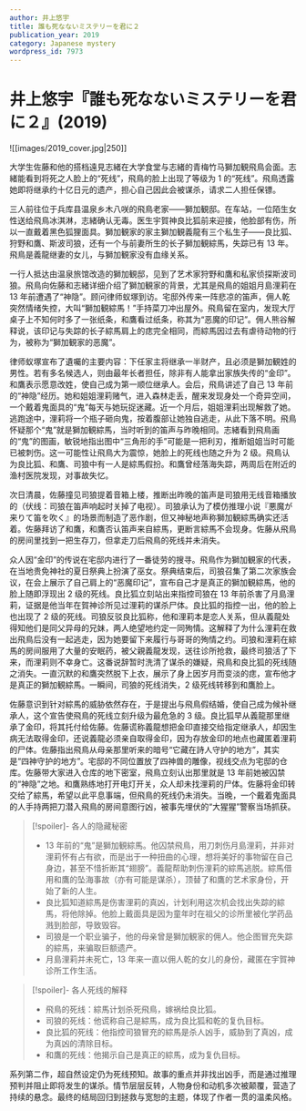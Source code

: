 ```yaml
---
author: 井上悠宇
title: 誰も死なないミステリーを君に２
publication_year: 2019
category: Japanese mystery
wordpress_id: 7973
---
```


# 井上悠宇『誰も死なないミステリーを君に２』(2019)

![[images/2019_cover.jpg|250]]

大学生佐藤和他的搭档遠見志緒在大学食堂与志緒的青梅竹马獅加観飛鳥会面。志緒能看到将死之人脸上的“死线”，飛鳥的脸上出现了等级为 1 的“死线”。飛鳥透露她即将继承约十亿日元的遗产，担心自己因此会被谋杀，请求二人担任保镖。

三人前往位于兵库县温泉乡木八咲的飛鳥老家——獅加観邸。在车站，一位陌生女性送给飛鳥冰淇淋，志緒确认无毒。医生宇賀神良比狐前来迎接，他脸部有伤，所以一直戴着黑色狐狸面具。獅加観家的家主獅加観義龍有三个私生子——良比狐、狩野和鷹、斯波司狼，还有一个与前妻所生的长子獅加観綜馬，失踪已有 13 年。飛鳥是義龍继妻的女儿，与獅加観家没有血缘关系。

一行人抵达由温泉旅馆改造的獅加観邸，见到了艺术家狩野和鷹和私家侦探斯波司狼。飛鳥向佐藤和志緒详细介绍了獅加観家的背景，尤其是飛鳥的姐姐月島浬莉在 13 年前遭遇了“神隐”。顾问律师蚁塚到访。宅邸外传来一阵悲凉的笛声，佣人乾突然情绪失控，大叫“獅加観綜馬！”手持菜刀冲出屋外。飛鳥留在室内，发现大厅桌子上不知何时多了一张纸条，和鷹看过纸条，称其为“恶魔的印记”。佣人熊谷解释说，该印记与失踪的长子綜馬肩上的痣完全相同，而綜馬因过去有虐待动物的行为，被称为“獅加観家的恶魔”。

律师蚁塚宣布了遺囑的主要内容：下任家主将继承一半财产，且必须是獅加観姓的男性。若有多名候选人，则由最年长者担任，除非有人能拿出家族失传的“金印”。和鷹表示愿意改姓，使自己成为第一顺位继承人。会后，飛鳥讲述了自己 13 年前的“神隐”经历。她和姐姐浬莉赌气，进入森林走丢，醒来发现身处一个奇异空间，一个戴着鬼面具的“鬼”每天与她玩捉迷藏。近一个月后，姐姐浬莉出现解救了她。逃跑途中，浬莉将一个瓶子砸向鬼，按着腹部让她独自逃走，从此下落不明。飛鳥怀疑那个“鬼”就是獅加観綜馬，当时听到的笛声与昨晚相同。志緒看到飛鳥画的“鬼”的图画，敏锐地指出图中“三角形的手”可能是一把利刃，推断姐姐当时可能已被刺伤。这一可能性让飛鳥大为震惊，她脸上的死线也随之升为 2 级。飛鳥认为良比狐、和鷹、司狼中有一人是綜馬假扮。和鷹曾经落海失踪，两周后在附近的渔村医院发现，对事故失忆。

次日清晨，佐藤撞见司狼提着音箱上楼，推断出昨晚的笛声是司狼用无线音箱播放的（伏线：司狼在笛声响起时关掉了电视）。司狼承认为了模仿推理小说『悪魔が来りて笛を吹く』的场景而制造了恶作剧，但又神秘地声称獅加観綜馬确实还活着。佐藤拜访了和鷹，和鷹否认笛声来自綜馬，更断言綜馬不会现身。佐藤从飛鳥的房间里找到一把生存刀，但拿走刀后飛鳥的死线并未消失。

众人因“金印”的传说在宅邸内进行了一番徒劳的搜寻。飛鳥作为獅加観家的代表，在当地贵免神社的夏日祭典上扮演了巫女。祭典结束后，司狼召集了第二次家族会议，在会上展示了自己肩上的“恶魔印记”，宣布自己才是真正的獅加観綜馬，他的脸上随即浮现出 2 级的死线。良比狐立刻站出来指控司狼在 13 年前杀害了月島浬莉，证据是他当年在賀神诊所见过浬莉的谋杀尸体。良比狐的指控一出，他的脸上也出现了 2 级的死线。司狼反驳良比狐称，他和浬莉本是恋人关系，但从義龍处得知他们是同父异母的兄妹，两人绝望地约定一同殉情。这解释了为什么浬莉在救出飛鳥后没有一起逃走，因为她要留下来履行与哥哥的殉情之约。司狼和浬莉在綜馬的房间服用了大量的安眠药，被父親義龍发现，送往诊所抢救，最终司狼活了下来，而浬莉则不幸身亡。这番说辞暂时洗清了谋杀的嫌疑，飛鳥和良比狐的死线随之消失。一直沉默的和鷹突然脱下上衣，展示了身上因岁月而变淡的痣，宣布他才是真正的獅加観綜馬。一瞬间，司狼的死线消失，2 级死线转移到和鷹脸上。

佐藤意识到针对綜馬的威胁依然存在，于是提出与飛鳥假结婚，使自己成为候补继承人，这个宣告使飛鳥的死线立刻升级为最危急的 3 级。良比狐早从義龍那里继承了金印，将其托付给佐藤。佐藤谎称義龍想把金印直接交给指定继承人，却因生病无法取得金印，还说義龍必须亲自取得金印，因为存放金印的地点也藏匿着浬莉的尸体。佐藤指出飛鳥从母亲那里听来的暗号“它藏在詩人守护的地方”，其实是“四神守护的地方”。宅邸的不同位置放了四神兽的雕像，视线交点为宅邸的仓库。佐藤带大家进入仓库的地下密室，飛鳥立刻认出那里就是 13 年前她被囚禁的“神隐”之地。和鷹熟练地打开电灯开关，众人却未找浬莉的尸体。佐藤将金印转交给了綜馬，希望以此平息事端，但飛鳥的死线仍未消失。当晚，一个戴着鬼面具的人手持两把刀潜入飛鳥的房间意图行凶，被事先埋伏的“大猩猩”警察当场抓获。

> [!spoiler]- 各人的隐藏秘密
> 
> - 13 年前的“鬼”是獅加観綜馬。他囚禁飛鳥，用刀刺伤月島浬莉，并非对浬莉怀有占有欲，而是出于一种扭曲的心理，想将美好的事物留在自己身边，甚至不惜折断其“翅膀”。義龍帮助刺伤浬莉的綜馬逃脱。綜馬借用和鷹的坠海事故（亦有可能是谋杀），顶替了和鷹的艺术家身份，开始了新的人生。
> - 良比狐知道綜馬是伤害浬莉的真凶，计划利用这次机会找出失踪的綜馬，将他除掉。他脸上戴面具是因为童年时在祖父的诊所里被化学药品溅到脸部，导致毁容。
> - 司狼是一个职业骗子，他的母亲曾是獅加観家的佣人。他企图冒充失踪的綜馬，来骗取巨额遗产。
> - 月島浬莉并未死亡，13 年来一直以佣人乾的女儿的身份，藏匿在宇賀神诊所工作生活。

> [!spoiler]- 各人死线的解释
> 
> - 飛鳥的死线：綜馬计划杀死飛鳥，嫁祸给良比狐。
> - 司狼的死线：他谎称自己是綜馬，成为良比狐和乾的复仇目标。
> - 良比狐的死线：他指控司狼冒充的綜馬是杀人凶手，威胁到了真凶，成为真凶的清除目标。
> - 和鷹的死线：他揭示自己是真正的綜馬，成为复仇目标。

系列第二作，超自然设定仍为死线预知。故事的重点并非找出凶手，而是通过推理预判并阻止即将发生的谋杀。情节层层反转，人物身份和动机多次被颠覆，营造了持续的悬念。最终的结局回归到拯救与宽恕的主题，体现了作者一贯的温柔风格。
